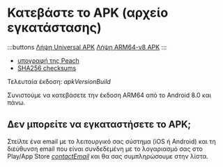 # Κατεβάστε το APK (αρχείο εγκατάστασης)

:::buttons
[Λήψη Universal APK]($apkUniversalUrl$)
[Λήψη ARM64-v8 APK]($apkArm64v8Url$)
:::

- [υπογραφή της Peach]($apkSignaturesUrl$)
- [SHA256 checksums]($apkChecksumsUrl$)

Τελευταία έκδοση: $apkVersionBuild$

Συνιστούμε να κατεβάσετε την έκδοση ARM64 από το Android 8.0 και πάνω.

## Δεν μπορείτε να εγκαταστήσετε το APK;

Στείλτε ένα email με το λειτουργικό σας σύστημα (iOS ή Android) και τη διεύθυνση email που είναι συνδεδεμένη με το λογαριασμό σας στο Play/App Store [$contactEmail$](mailto:$contactEmail$) και θα σας συμπληρώσουμε στην λίστα.
